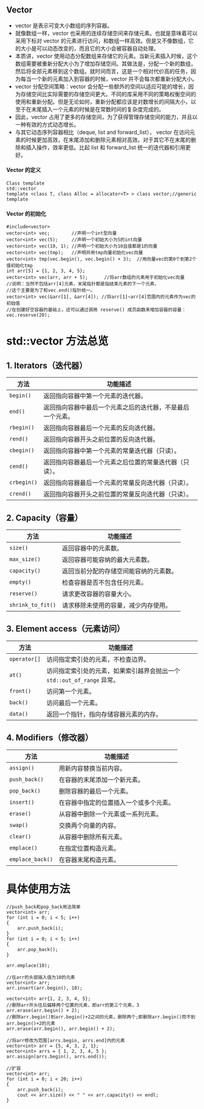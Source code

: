 ## Vector

- vector 是表示可变大小数组的序列容器。
- 就像数组一样，vector 也采用的连续存储空间来存储元素。也就是意味着可以采用下标对 vector 的元素进行访问，和数组一样高效。但是又不像数组，它的大小是可以动态改变的，而且它的大小会被容器自动处理。
- 本质讲，vector 使用动态分配数组来存储它的元素。当新元素插入时候，这个数组需要被重新分配大小为了增加存储空间。其做法是，分配一个新的数组，然后将全部元素移到这个数组。就时间而言，这是一个相对代价高的任务，因为每当一个新的元素加入到容器的时候，vector 并不会每次都重新分配大小。
- vector 分配空间策略：vector 会分配一些额外的空间以适应可能的增长，因为存储空间比实际需要的存储空间更大。不同的库采用不同的策略权衡空间的使用和重新分配。但是无论如何，重新分配都应该是对数增长的间隔大小，以至于在末尾插入一个元素的时候是在常数时间的复杂度完成的。
- 因此，vector 占用了更多的存储空间，为了获得管理存储空间的能力，并且以一种有效的方式动态增长。
- 与其它动态序列容器相比（deque, list and forward_list）， vector 在访问元素的时候更加高效，在末尾添加和删除元素相对高效。对于其它不在末尾的删除和插入操作，效率更低。比起 list 和 forward_list 统一的迭代器和引用更好。

#### Vector 的定义

```
Class template
std::vector
template <class T, class Alloc = allocator<T> > class vector;//generic template
```

#### Vector 的初始化

```
#include<vector>
vector<int> vec;		//声明一个int型向量
vector<int> vec(5);		//声明一个初始大小为5的int向量
vector<int> vec(10, 1);	//声明一个初始大小为10且值都是1的向量
vector<int> vec(tmp);	//声明并用tmp向量初始化vec向量
vector<int> tmp(vec.begin(), vec.begin() + 3);	//用向量vec的第0个到第2个值初始化tmp
int arr[5] = {1, 2, 3, 4, 5};
vector<int> vec(arr, arr + 5);		//将arr数组的元素用于初始化vec向量
//说明：当然不包括arr[4]元素，末尾指针都是指结束元素的下一个元素，
//这个主要是为了和vec.end()指针统一。
vector<int> vec(&arr[1], &arr[4]); //将arr[1]~arr[4]范围内的元素作为vec的初始值
//在创建好空容器的基础上，还可以通过调用 reserve() 成员函数来增加容器的容量：vec.reserve(20);
```

# std::vector 方法总览

## 1. Iterators（迭代器）

| 方法       | 功能描述                                       |
|------------|----------------------------------------------|
| `begin()`  | 返回指向容器中第一个元素的迭代器。             |
| `end()`    | 返回指向容器中最后一个元素之后的迭代器，不是最后一个元素。 |
| `rbegin()` | 返回指向容器最后一个元素的反向迭代器。         |
| `rend()`   | 返回指向容器开头之前位置的反向迭代器。         |
| `cbegin()` | 返回指向容器中第一个元素的常量迭代器（只读）。 |
| `cend()`   | 返回指向容器最后一个元素之后位置的常量迭代器（只读）。 |
| `crbegin()`| 返回指向容器最后一个元素的常量反向迭代器（只读）。 |
| `crend()`  | 返回指向容器开头之前位置的常量反向迭代器（只读）。 |

## 2. Capacity（容量）

| 方法             | 功能描述                               |
|-----------------|--------------------------------------|
| `size()`        | 返回容器中的元素数。                  |
| `max_size()`    | 返回容器可能容纳的最大元素数。        |
| `capacity()`    | 返回当前分配的存储空间能容纳的元素数。|
| `empty()`       | 检查容器是否不包含任何元素。          |
| `reserve()`     | 请求更改容器的容量大小。              |
| `shrink_to_fit()`| 请求移除未使用的容量，减少内存使用。 |

## 3. Element access（元素访问）

| 方法           | 功能描述                                           |
|---------------|--------------------------------------------------|
| `operator[]`  | 访问指定索引处的元素，不检查边界。                 |
| `at()`        | 访问指定索引处的元素，如果索引越界会抛出一个 `std::out_of_range` 异常。 |
| `front()`     | 访问第一个元素。                                  |
| `back()`      | 访问最后一个元素。                                |
| `data()`      | 返回一个指针，指向存储容器元素的内存。           |

## 4. Modifiers（修改器）

| 方法           | 功能描述                             |
|---------------|------------------------------------|
| `assign()`    | 用新内容替换当前内容。              |
| `push_back()` | 在容器的末尾添加一个新元素。        |
| `pop_back()`  | 删除容器的最后一个元素。            |
| `insert()`    | 在容器中指定的位置插入一个或多个元素。 |
| `erase()`     | 从容器中删除一个元素或一系列元素。    |
| `swap()`      | 交换两个向量的内容。                |
| `clear()`     | 从容器中删除所有元素。              |
| `emplace()`   | 在指定位置构造元素。                |
| `emplace_back()`| 在容器末尾构造元素。              |

# 具体使用方法
```
//push_back和pop_back用法简单
vector<int> arr;
for (int i = 0; i < 5; i++)
{
    arr.push_back(i);
}
for (int i = 0; i < 5; i++)
{
    arr.pop_back();
}

arr.emplace(10);

//在arr的头部插入值为10的元素
vector<int> arr;
arr.insert(arr.begin(), 10);

vector<int> arr{1, 2, 3, 4, 5};
//删除arr开头往后偏移两个位置的元素，即arr的第三个元素，3
arr.erase(arr.begin() + 2);
//删除arr.begin()到arr.begin()+2之间的元素，删除两个;即删除arr.begin()而不到arr.begin()+2的元素
arr.erase(arr.begin(), arr.begin() + 2);

//将arr修改为范围[arrs.begin, arrs.end]内的元素
vector<int> arr = {5, 4, 3, 2, 1};
vector<int> arrs = { 1, 2, 3, 4, 5 };
arr.assign(arrs.begin(), arrs.end());

//扩容
vector<int> arr;
for (int i = 0; i < 20; i++)
{
    arr.push_back(i);
    cout << arr.size() << " " << arr.capacity() << endl;
}
```

